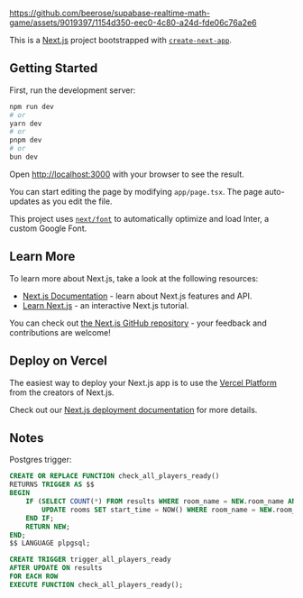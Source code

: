 https://github.com/beerose/supabase-realtime-math-game/assets/9019397/1154d350-eec0-4c80-a24d-fde06c76a2e6

This is a [Next.js](https://nextjs.org/) project bootstrapped with [`create-next-app`](https://github.com/vercel/next.js/tree/canary/packages/create-next-app).

## Getting Started

First, run the development server:

```bash
npm run dev
# or
yarn dev
# or
pnpm dev
# or
bun dev
```

Open [http://localhost:3000](http://localhost:3000) with your browser to see the result.

You can start editing the page by modifying `app/page.tsx`. The page auto-updates as you edit the file.

This project uses [`next/font`](https://nextjs.org/docs/basic-features/font-optimization) to automatically optimize and load Inter, a custom Google Font.

## Learn More

To learn more about Next.js, take a look at the following resources:

- [Next.js Documentation](https://nextjs.org/docs) - learn about Next.js features and API.
- [Learn Next.js](https://nextjs.org/learn) - an interactive Next.js tutorial.

You can check out [the Next.js GitHub repository](https://github.com/vercel/next.js/) - your feedback and contributions are welcome!

## Deploy on Vercel

The easiest way to deploy your Next.js app is to use the [Vercel Platform](https://vercel.com/new?utm_medium=default-template&filter=next.js&utm_source=create-next-app&utm_campaign=create-next-app-readme) from the creators of Next.js.

Check out our [Next.js deployment documentation](https://nextjs.org/docs/deployment) for more details.

## Notes

Postgres trigger:

```sql
CREATE OR REPLACE FUNCTION check_all_players_ready()
RETURNS TRIGGER AS $$
BEGIN
    IF (SELECT COUNT(*) FROM results WHERE room_name = NEW.room_name AND ready = false) = 0 THEN
        UPDATE rooms SET start_time = NOW() WHERE room_name = NEW.room_name;
    END IF;
    RETURN NEW;
END;
$$ LANGUAGE plpgsql;

CREATE TRIGGER trigger_all_players_ready
AFTER UPDATE ON results
FOR EACH ROW
EXECUTE FUNCTION check_all_players_ready();
```

